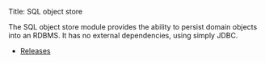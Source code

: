Title: SQL object store

The SQL object store module provides the ability to persist domain objects into an RDBMS. It has no external dependencies, using simply JDBC.

- [Releases](release-notes/about.html)